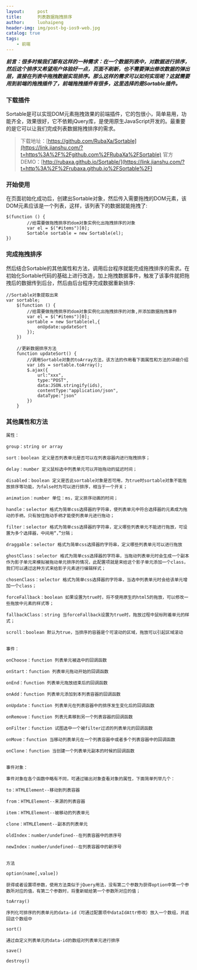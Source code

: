 ```yaml
---
layout:     post
title:      列表数据拖拽排序
author:     luohaipeng
header-img: img/post-bg-ios9-web.jpg
catalog: true
tags:
    - 前端
---
```

***前言：很多时候我们都有这样的一种需求：在一个数据列表中，对数据进行排序，然后这个排序又希望用户体验好一点，页面不刷新，也不需要弹出修改数据的弹出层，直接在列表中拖拽数据实现排序。那么这样的需求可以如何实现呢？这就需要用到前端的拖拽插件了，前端拖拽插件有很多，这里选择的是Sortable插件。***

### 下载插件
Sortable是可以实现DOM元素拖拽效果的前端插件，它的包很小，简单易用，功能齐全，效果很好，它不依赖jQuery库，是使用原生JavaScript开发的。最重要的是它可以让我们完成列表数据拖拽排序的需求。
>下载地址：[https://github.com/RubaXa/Sortable](https://link.jianshu.com/?t=https%3A%2F%2Fgithub.com%2FRubaXa%2FSortable)
官方DEMO：[http://rubaxa.github.io/Sortable/](https://link.jianshu.com/?t=http%3A%2F%2Frubaxa.github.io%2FSortable%2F)
### 开始使用
在页面初始化成功后，创建出Sortable对象，然后传入需要拖拽的DOM元素，该DOM元素应该是一个列表，这样，该列表下的数据就能拖拽了:

```
$(function () {
        //给需要做拖拽排序的dom对象实例化出拖拽排序的对象
        var el = $("#items")[0];
        Sortable sortable = new Sortable(el);
})
```
### 完成拖拽排序
然后结合Sortable的其他属性和方法，调用后台程序就能完成拖拽排序的需求。在初始化Sortable代码的基础上进行改造，加上拖拽数据事件，触发了该事件就把拖拽后的数据传到后台，然后由后台程序完成数据重新排序:
```
//Sortable对象提取出来
var sortable;
    $(function () {
        //给需要做拖拽排序的dom对象实例化出拖拽排序的对象,并添加数据拖拽事件
        var el = $("#items")[0];
        sortable = new Sortable(el,{
            onUpdate:updateSort
        });
    })

    //更新数据排序方法
    function updateSort() {
        //调用Sortable对象的toArray方法，该方法的作用看下面属性和方法的详细介绍
        var ids = sortable.toArray();
        $.ajax({
            url:"xxx",
            type:"POST",
            data:JSON.stringify(ids),
            contentType:"application/json",
            dataType:"json"
        })
    }
```
### 其他属性和方法
```
属性：

group：string or array

sort：boolean 定义是否列表单元是否可以在列表容器内进行拖拽排序；

delay：number 定义鼠标选中列表单元可以开始拖动的延迟时间；

disabled：boolean 定义是否此sortable对象是否可用，为true时sortable对象不能拖放排序等功能，为false时为可以进行排序，相当于一个开关；

animation：number 单位：ms，定义排序动画的时间；

handle：selector 格式为简单css选择器的字符串，使列表单元中符合选择器的元素成为拖动的手柄，只有按住拖动手柄才能使列表单元进行拖动；

filter：selector 格式为简单css选择器的字符串，定义哪些列表单元不能进行拖放，可设置为多个选择器，中间用“，”分隔；

draggable：selector 格式为简单css选择器的字符串，定义哪些列表单元可以进行拖放

ghostClass：selector 格式为简单css选择器的字符串，当拖动列表单元时会生成一个副本作为影子单元来模拟被拖动单元排序的情况，此配置项就是来给这个影子单元添加一个class，我们可以通过这种方式来给影子元素进行编辑样式；

chosenClass：selector 格式为简单css选择器的字符串，当选中列表单元时会给该单元增加一个class；

forceFallback：boolean 如果设置为true时，将不使用原生的html5的拖放，可以修改一些拖放中元素的样式等；

fallbackClass：string 当forceFallback设置为true时，拖放过程中鼠标附着单元的样式；

scroll：boolean 默认为true，当排序的容器是个可滚动的区域，拖放可以引起区域滚动


事件：

onChoose：function 列表单元被选中的回调函数

onStart：function 列表单元拖动开始的回调函数

onEnd：function 列表单元拖放结束后的回调函数

onAdd：function 列表单元添加到本列表容器的回调函数

onUpdate：function 列表单元在列表容器中的排序发生变化后的回调函数

onRemove：function 列表元素移到另一个列表容器的回调函数

onFilter：function 试图选中一个被filter过滤的列表单元的回调函数

onMove：function 当移动列表单元在一个列表容器中或者多个列表容器中的回调函数

onClone：function 当创建一个列表单元副本的时候的回调函数


事件对象：

事件对象在各个函数中略有不同，可通过输出对象查看对象的属性，下面简单列举几个：

to：HTMLElement--移动到列表容器

from：HTMLElement--来源的列表容器

item：HTMLElement--被移动的列表单元

clone：HTMLElement--副本的列表单元

oldIndex：number/undefined--在列表容器中的原序号

newIndex：number/undefined--在列表容器中的新序号


方法

option(name[,value])

获得或者设置项参数，使用方法类似于jQuery用法，没有第二个参数为获得option中第一个参数所对应的值，有第二个参数时，将重新赋给第一个参数所对应的值；

toArray()

序列化可排序的列表单元的data-id（可通过配置项中dataIdAttr修改）放入一个数组，并返回这个数组中

sort()

通过自定义列表单元的data-id的数组对列表单元进行排序

save()

destroy()
```

